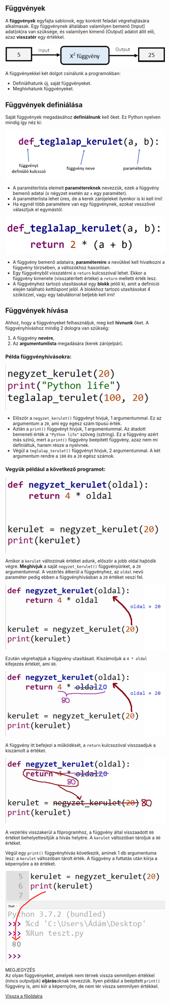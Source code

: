 ## Függvények


A **függvények** egyfajta sablonok, egy konkrét feladat végrehajtására alkalmasak. Egy függvénynek általában valamilyen bemenő [Input] adat(ok)ra van szüksége, és valamilyen kimenő [Output] adatot állít elő, azaz **visszatér** egy értékkel.

![x négyzet függvény](x_negyzet_fuggveny.png "x négyzet függvény")

A függvényekkel két dolgot csinálunk a programokban:
- Definiálhatunk új, saját függvényeket.
- Meghívhatunk függvényeket.

## Függvények definiálása

Saját függvények megadásához **definiálnunk** kell őket. Ez Python nyelven mindig így néz ki:

![Függvény definiálása](fuggveny_definialasa.png "Függvény definiálása")

- A paraméterlista elemeit **paramétereknek** nevezzük, ezek a függvény bemenő adatai (x négyzet esetén az `x` egy paraméter). 
- A paraméterlista lehet üres, de a kerek zárójeleket ilyenkor is ki kell írni!
- Ha egynél több paramétere van egy függvénynek, azokat vesszővel választjuk el egymástól.

![Téglalap kerület függvény](teglalap_kerulet_fuggveny.png "Téglalap kerület függvény")

- A függvény bemenő adataira, **paramétereire** a nevükkel kell hivatkozni a függvény törzsében, a változókhoz hasonlóan.
- Egy függvényből visszatérni a `return` kulcsszóval lehet. Ekkor a függvény kimenete (visszatérített értéke) a `return` melletti érték lesz.
- A függvényhez tartozó utasításokat egy **blokk** jelöli ki, amit a definíció elején található *kettőspont* jelöl. A blokkhoz tartozó utasításokat 4 szóközzel, vagy egy tabulátorral beljebb kell írni!

## Függvények hívása

Ahhoz, hogy a függvényeket felhasználjuk, meg kell **hívnunk** őket. A függvényhíváshoz mindig 2 dologra van szükség:
1. A függvény **nevére**,
2. Az **argumentumlista** megadására (kerek zárójelpár).

### Példa függvényhívásokra:

![Függvényhívások](fuggvenyhivasok.png "Függvényhívások")

- Először a `negyzet_kerulet()` függvényt hívjuk, 1 argumentummal. Ez az argumentum a `20`, ami egy egész szám típusú érték.
- Aztán a `print()` függvényt hívjuk, 1 argumentummal. Az átadott bemeneti érték a `"Python life"` szöveg (sztring). Ez a függvény azért más színű, mert a `print()` függvény beépített függvény, azaz nem mi definiáltuk, hanem része a nyelvnek.
- Végül a `teglalap_terulet()` függvényt hívjuk, 2 argumentummal. A két argumentum rendre a `100` és a `20` egész számok.

### Vegyük például a következő programot:

![Négyzet kerület 1](negyzet_kerulet_01.png "Négyzet kerület 1")

Amikor a `kerulet` változónak értéket adunk, először a jobb oldal hajtódik végre. **Meghívjuk** a saját `negyzet_kerulet()` függvényünket, a `20` argumentummal. A vezérlés átkerül a függvényhez, az `oldal` nevű paraméter pedig ebben a függvényhívásban a `20` értéket veszi fel.

![Négyzet kerület 2](negyzet_kerulet_02.png "Négyzet kerület 2")

Ezután végrehajtjuk a függvény utasításait. Kiszámoljuk a
`4 * oldal` kifejezés értékét, ami `80`.

![Négyzet kerület 3](negyzet_kerulet_03.png "Négyzet kerület 3")

A függvény itt befejezi a működését, a `return` kulcsszóval visszaadjuk a kiszámolt a értéket.

![Négyzet kerület 4](negyzet_kerulet_04.png "Négyzet kerület 4")

A vezérlés visszakerül a főprogramhoz, a függvény által visszaadott `80` értéket behelyettesítjük a hívás helyére. A `kerulet` változóban tároljuk a `80` értéket.

Végül egy `print()` függvényhívás következik, aminek 1 db argumentuma lesz: a `kerulet` változóban tárolt érték. A függvény a futtatás után kiírja a képernyőre a `80` értéket.

![Négyzet kerület 5](negyzet_kerulet_05.png "Négyzet kerület 5")

MEGJEGYZÉS<br>
Az olyan függvényeket, amelyek nem térnek vissza semmilyen értékkel (nincs outputjuk) **eljárás**oknak nevezzük. Ilyen például a beépített `print()` függvény is, ami kiír a képernyőre, de nem tér vissza semmilyen értékkel.


[Vissza a főoldalra](../README.md)